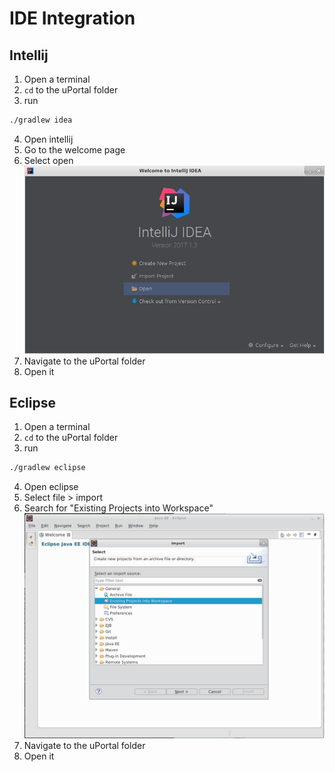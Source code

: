 # IDE Integration

## Intellij

1. Open a terminal
2. `cd` to the uPortal folder
3. run
```sh
./gradlew idea
```
4. Open intellij
5. Go to the welcome page
6. Select open
![open in intellij](../../images/intellij_open.png)
7. Navigate to the uPortal folder
8. Open it

## Eclipse

1. Open a terminal
2. `cd` to the uPortal folder
3. run
```sh
./gradlew eclipse
```
4. Open eclipse
6. Select file > import
7. Search for "Existing Projects into Workspace"
![open in eclipse](../../images/eclipse_import.png)
7. Navigate to the uPortal folder
8. Open it
